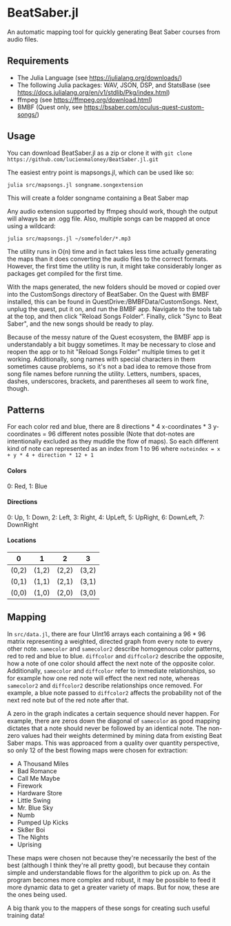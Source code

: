 # BeatSaber.jl

An automatic mapping tool for quickly generating Beat Saber courses from audio files.

## Requirements

* The Julia Language (see https://julialang.org/downloads/)
* The following Julia packages: WAV, JSON, DSP, and StatsBase (see https://docs.julialang.org/en/v1/stdlib/Pkg/index.html)
* ffmpeg (see https://ffmpeg.org/download.html)
* BMBF (Quest only, see https://bsaber.com/oculus-quest-custom-songs/)

## Usage

You can download BeatSaber.jl as a zip or clone it with `git clone https://github.com/lucienmaloney/BeatSaber.jl.git`

The easiest entry point is mapsongs.jl, which can be used like so:

`julia src/mapsongs.jl songname.songextension`

This will create a folder songname containing a Beat Saber map

Any audio extension supported by ffmpeg should work, though the output will always be an .ogg file. Also, multiple songs can be mapped at once using a wildcard:

`julia src/mapsongs.jl ~/somefolder/*.mp3`

The utility runs in O(n) time and in fact takes less time actually generating the maps than it does converting the audio files to the correct formats. However, the first time the utility is run, it might take considerably longer as packages get compiled for the first time.

With the maps generated, the new folders should be moved or copied over into the CustomSongs directory of BeatSaber. On the Quest with BMBF installed, this can be found in QuestDrive:/BMBFData/CustomSongs. Next, unplug the quest, put it on, and run the BMBF app. Navigate to the tools tab at the top, and then click "Reload Songs Folder". Finally, click "Sync to Beat Saber", and the new songs should be ready to play.

Because of the messy nature of the Quest ecosystem, the BMBF app is understandably a bit buggy sometimes. It may be necessary to close and reopen the app or to hit "Reload Songs Folder" multiple times to get it working. Additionally, song names with special characters in them sometimes cause problems, so it's not a bad idea to remove those from song file names before running the utility. Letters, numbers, spaces, dashes, underscores, brackets, and parentheses all seem to work fine, though.

## Patterns

For each color red and blue, there are 8 directions * 4 x-coordinates * 3 y-coordinates = 96 different notes possible (Note that dot-notes are intentionally excluded as they muddle the flow of maps). So each different kind of note can represented as an index from 1 to 96 where `noteindex = x + y * 4 + direction * 12 + 1`

#### Colors
0: Red, 1: Blue

#### Directions
0: Up, 1: Down, 2: Left, 3: Right, 4: UpLeft, 5: UpRight, 6: DownLeft, 7: DownRight

#### Locations
  0   |   1   |   2   |   3
------|-------|-------|-------
(0,2) | (1,2) | (2,2) | (3,2)
(0,1) | (1,1) | (2,1) | (3,1)
(0,0) | (1,0) | (2,0) | (3,0)

## Mapping

In `src/data.jl`, there are four UInt16 arrays each containing a 96 * 96 matrix representing a weighted, directed graph from every note to every other note. `samecolor` and `samecolor2` describe homogenous color patterns, red to red and blue to blue. `diffcolor` and `diffcolor2` describe the opposite, how a note of one color should affect the next note of the opposite color. Additionally, `samecolor` and `diffcolor` refer to immediate relationships, so for example how one red note will effect the next red note, whereas `samecolor2` and `diffcolor2` describe relationships once removed. For example, a blue note passed to `diffcolor2` affects the probability not of the next red note but of the red note after that.

A zero in the graph indicates a certain sequence should never happen. For example, there are zeros down the diagonal of `samecolor` as good mapping dictates that a note should never be followed by an identical note. The non-zero values had their weights determined by mining data from existing Beat Saber maps. This was approaced from a quality over quantity perspective, so only 12 of the best flowing maps were chosen for extraction:

* A Thousand Miles
* Bad Romance
* Call Me Maybe
* Firework
* Hardware Store
* Little Swing
* Mr. Blue Sky
* Numb
* Pumped Up Kicks
* Sk8er Boi
* The Nights
* Uprising

These maps were chosen not because they're necessarily the best of the best (although I think they're all pretty good), but because they contain simple and understandable flows for the algorithm to pick up on. As the program becomes more complex and robust, it may be possible to feed it more dynamic data to get a greater variety of maps. But for now, these are the ones being used.

A big thank you to the mappers of these songs for creating such useful training data!
